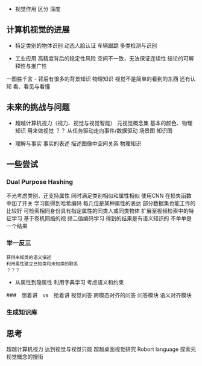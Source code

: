+ 视觉作用
	区分
	深度

## 计算机视觉的进展

+ 特定类别的物体识别
	动态人脸认证
	车辆跟踪
 多类检测与识别

 + 工业应用
   高精度背后的稳定性风险
   	空间不一致，无法保证连续性
   结论的可解释性与推广性

  一图胜千言 - 背后有很多的背景知识
  物理知识
  视觉不是简单的看到的东西 还有认知
  看、看见与看懂

## 未来的挑战与问题
+ 超越计算机视力（视力、视觉与视觉智能）
 元视觉概念集
 	基本的颜色、物理知识 用来做视觉 ？？
 从任务驱动走向事件/数据驱动
 	场景图
 	知识图


+ 理解与事实
	事实的表述
		描述图像中空间关系
		物理知识

## 一些尝试
### Dual Purpose Hashing
不光考虑类别、还支持属性
同时满足类别相似和属性相似
使用CNN
在损失函数中加了开关
学习能得到哈希编码 每几位是某种属性的表达
部分数据集也能工作的比较好
可检索相同身份具有指定属性的同类人或同类物体
扩展至视频检索中的特征学习
基于卷机网络的视    频二值编码学习
得到的结果是有语义知识的 不单单是一个结果
### 举一反三
	获得未知类的语义描述
	利用属性建立已知类和未知类的联系
	？？？
+ 从属性到隐属性
	利用字典学习
	考虑语义和约束

###　想着讲　vs　抢着讲
视觉问答
跨模态对齐的问答
问答模块
语义对齐模块

### 生成知识库

## 思考
超越计算机视力 达到视觉与视觉只能
超越桌面视觉研究
	Robort
	language
探索元视觉概念的搜街
